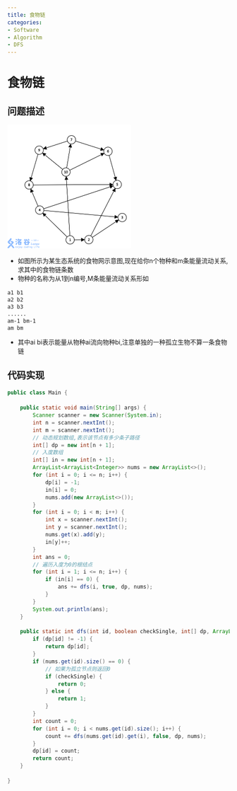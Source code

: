 ```yaml
---
title: 食物链
categories:
- Software
- Algorithm
- DFS
---
```

# 食物链

## 问题描述

<img src="https://raw.githubusercontent.com/LuShan123888/Files/main/Pictures/13153.png" alt="13153" style="zoom:50%;" />

- 如图所示为某生态系统的食物网示意图,现在给你n个物种和m条能量流动关系,求其中的食物链条数
- 物种的名称为从1到n编号,M条能量流动关系形如

```
a1 b1
a2 b2
a3 b3
......
am-1 bm-1
am bm
```

- 其中ai bi表示能量从物种ai流向物种bi,注意单独的一种孤立生物不算一条食物链

## 代码实现

```java
public class Main {

    public static void main(String[] args) {
        Scanner scanner = new Scanner(System.in);
        int n = scanner.nextInt();
        int m = scanner.nextInt();
        // 动态规划数组,表示该节点有多少条子路径
        int[] dp = new int[n + 1];
        // 入度数组
        int[] in = new int[n + 1];
        ArrayList<ArrayList<Integer>> nums = new ArrayList<>();
        for (int i = 0; i <= n; i++) {
            dp[i] = -1;
            in[i] = 0;
            nums.add(new ArrayList<>());
        }
        for (int i = 0; i < m; i++) {
            int x = scanner.nextInt();
            int y = scanner.nextInt();
            nums.get(x).add(y);
            in[y]++;
        }
        int ans = 0;
        // 遍历入度为0的根结点
        for (int i = 1; i <= n; i++) {
            if (in[i] == 0) {
                ans += dfs(i, true, dp, nums);
            }
        }
        System.out.println(ans);
    }

    public static int dfs(int id, boolean checkSingle, int[] dp, ArrayList<ArrayList<Integer>> nums) {
        if (dp[id] != -1) {
            return dp[id];
        }
        if (nums.get(id).size() == 0) {
            // 如果为孤立节点则返回0
            if (checkSingle) {
                return 0;
            } else {
                return 1;
            }
        }
        int count = 0;
        for (int i = 0; i < nums.get(id).size(); i++) {
            count += dfs(nums.get(id).get(i), false, dp, nums);
        }
        dp[id] = count;
        return count;
    }

}
```